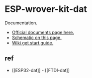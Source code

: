 
# ESP-wrover-kit-dat

Documentation.

- [Official documents page here.](http://espressif.com/en/products/hardware/esp-wrover-kit/overview)
- [Schematic on this page.](https://dl.espressif.com/dl/schematics/ESP32-DevKitJ-v1_sch.pdf)
- [Wiki get start guide.](http://esp-idf.readthedocs.io/en/latest/get-started/get-started-wrover-kit.html)


## ref 

- [[ESP32-dat]] - [[FTDI-dat]]


